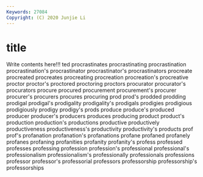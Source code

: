 ```yaml
---
Keywords: 27084
Copyright: (C) 2020 Junjie Li
---
```


# title

Write contents here!!!
ted 
procrastinates 
procrastinating 
procrastination 
procrastination's 
procrastinator
procrastinator's 
procrastinators 
procreate 
procreated 
procreates 
procreating 
procreation 
procreation's 
procreative 
proctor
proctor's 
proctored 
proctoring 
proctors 
procurator 
procurator's 
procurators 
procure 
procured 
procurement
procurement's 
procurer 
procurer's 
procurers 
procures 
procuring 
prod 
prod's 
prodded 
prodding
prodigal 
prodigal's 
prodigality 
prodigality's 
prodigals 
prodigies 
prodigious 
prodigiously 
prodigy 
prodigy's
prods 
produce 
produce's 
produced 
producer 
producer's 
producers 
produces 
producing 
product
product's 
production 
production's 
productions 
productive 
productively 
productiveness 
productiveness's 
productivity 
productivity's
products 
prof 
prof's 
profanation 
profanation's 
profanations 
profane 
profaned 
profanely 
profanes
profaning 
profanities 
profanity 
profanity's 
profess 
professed 
professes 
professing 
profession 
profession's
professional 
professional's 
professionalism 
professionalism's 
professionally 
professionals 
professions 
professor 
professor's 
professorial
professors 
professorship 
professorship's 
professorships 
